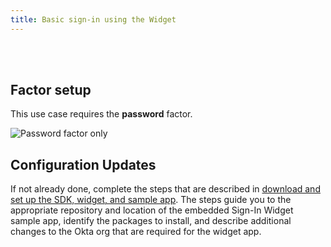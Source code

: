 ```yaml
---
title: Basic sign-in using the Widget
---
```


<div class="oie-embedded-sdk">

<ApiLifecycle access="ie" /><br>
<ApiLifecycle access="Limited GA" /><br>

<StackSelector class="cleaner-selector"/>

## Factor setup

This use case requires the **password** factor.

<div class="common-image-format">

![Password factor only](/img/oie-embedded-sdk/factor-password-only.png
 "Password factor only")

</div>

## Configuration Updates

If not already done, complete the steps that are described in [download and set up the SDK, widget, and sample app](/docs/guides/oie-embedded-common-download-setup-app/aspnet/main/). The steps guide you to the appropriate repository and location of the embedded Sign-In Widget sample app, identify the packages to install, and describe additional changes to the Okta org that are required for the widget app.

<StackSelector snippet="summaryofsteps" noSelector />

<StackSelector snippet="integrationsteps" noSelector />

</div>
